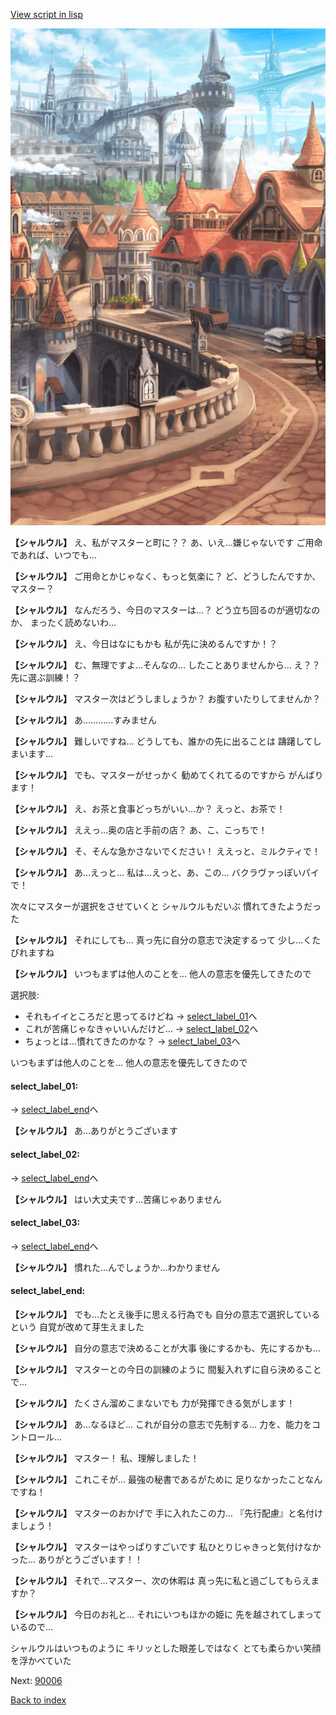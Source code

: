 [View script in lisp](../scripts/20073203.txt)

![town.png](../images/backgrounds/town.png)

**【シャルウル】**
え、私がマスターと町に？？
あ、いえ…嫌じゃないです
ご用命であれば、いつでも…

**【シャルウル】**
ご用命とかじゃなく、もっと気楽に？
ど、どうしたんですか、マスター？

**【シャルウル】**
なんだろう、今日のマスターは…？
どう立ち回るのが適切なのか、
まったく読めないわ…

**【シャルウル】**
え、今日はなにもかも
私が先に決めるんですか！？

**【シャルウル】**
む、無理ですよ…そんなの…
したことありませんから…
え？？先に選ぶ訓練！？

**【シャルウル】**
マスター次はどうしましょうか？
お腹すいたりしてませんか？

**【シャルウル】**
あ…………すみません

**【シャルウル】**
難しいですね…
どうしても、誰かの先に出ることは
躊躇してしまいます…

**【シャルウル】**
でも、マスターがせっかく
勧めてくれてるのですから
がんばります！

**【シャルウル】**
え、お茶と食事どっちがいい…か？
えっと、お茶で！

**【シャルウル】**
ええっ…奥の店と手前の店？
あ、こ、こっちで！

**【シャルウル】**
そ、そんな急かさないでください！
ええっと、ミルクティで！

**【シャルウル】**
あ…えっと…
私は…えっと、あ、この…
バクラヴァっぽいパイで！

次々にマスターが選択をさせていくと
シャルウルもだいぶ
慣れてきたようだった

**【シャルウル】**
それにしても…
真っ先に自分の意志で決定するって
少し…くたびれますね

**【シャルウル】**
いつもまずは他人のことを…
他人の意志を優先してきたので

選択肢:
- それもイイところだと思ってるけどね → [select_label_01](#select_label_01)へ
- これが苦痛じゃなきゃいいんだけど… → [select_label_02](#select_label_02)へ
- ちょっとは…慣れてきたのかな？ → [select_label_03](#select_label_03)へ

いつもまずは他人のことを…
他人の意志を優先してきたので

#### select_label_01:
 → [select_label_end](#select_label_end)へ

**【シャルウル】**
あ…ありがとうございます

#### select_label_02:
 → [select_label_end](#select_label_end)へ

**【シャルウル】**
はい大丈夫です…苦痛じゃありません

#### select_label_03:
 → [select_label_end](#select_label_end)へ

**【シャルウル】**
慣れた…んでしょうか…わかりません

#### select_label_end:

**【シャルウル】**
でも…たとえ後手に思える行為でも
自分の意志で選択しているという
自覚が改めて芽生えました

**【シャルウル】**
自分の意志で決めることが大事
後にするかも、先にするかも…

**【シャルウル】**
マスターとの今日の訓練のように
間髪入れずに自ら決めることで…

**【シャルウル】**
たくさん溜めこまないでも
力が発揮できる気がします！

**【シャルウル】**
あ…なるほど…
これが自分の意志で先制する…
力を、能力をコントロール…

**【シャルウル】**
マスター！
私、理解しました！

**【シャルウル】**
これこそが…
最強の秘書であるがために
足りなかったことなんですね！

**【シャルウル】**
マスターのおかげで
手に入れたこの力…
『先行配慮』と名付けましょう！

**【シャルウル】**
マスターはやっぱりすごいです
私ひとりじゃきっと気付けなかった…
ありがとうございます！！

**【シャルウル】**
それで…マスター、次の休暇は
真っ先に私と過ごしてもらえますか？

**【シャルウル】**
今日のお礼と…
それにいつもほかの姫に
先を越されてしまっているので…

シャルウルはいつものように
キリッとした眼差しではなく
とても柔らかい笑顔を浮かべていた

Next: [90006](90006.md)

[Back to index](index.md)
